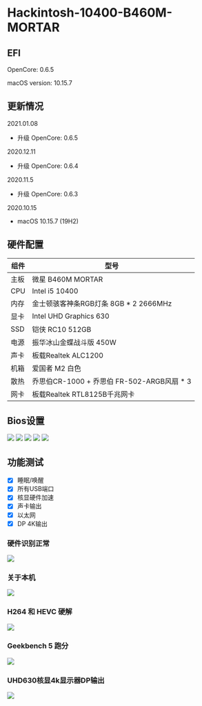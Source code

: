 # Hackintosh-10400-B460M-MORTAR
## EFI 
OpenCore: 0.6.5

macOS version: 10.15.7

##  更新情况

2021.01.08

- 升级 OpenCore: 0.6.5

2020.12.11

- 升级 OpenCore: 0.6.4

2020.11.5

- 升级 OpenCore: 0.6.3

2020.10.15

+ macOS 10.15.7 (19H2)

## 硬件配置
|组件|型号|
|------|------|
|主板|微星 B460M MORTAR|
|CPU|Intel i5 10400|
|内存|金士顿骇客神条RGB灯条 8GB * 2 2666MHz|
|显卡|Intel UHD Graphics 630 |
|SSD|铠侠 RC10 512GB|
|电源|振华冰山金蝶战斗版 450W|
|声卡|板载Realtek ALC1200|
|机箱|爱国者 M2 白色|
|散热|乔思伯CR-1000 + 乔思伯 FR-502-ARGB风扇 * 3|
|网卡|板载Realtek RTL8125B千兆网卡|

## Bios设置
![](./images/pic1.png)
![](./images/pic2.png)
![](./images/pic3.png)
![](./images/pic4.png)
![](./images/pic5.png)

## 功能测试
- [x] 睡眠/唤醒
- [x] 所有USB端口
- [x] 核显硬件加速
- [x] 声卡输出
- [x] 以太网
- [x] DP 4K输出 

### 硬件识别正常
![](./images/pic6.png)

### 关于本机
![](./images/pic7.png)

### H264 和 HEVC 硬解
![](./images/pic8.png)

### Geekbench 5 跑分
![](./images/pic9.png)

### UHD630核显4k显示器DP输出
![](./images/pic10.png)
